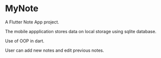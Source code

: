 # MyNote

A Flutter Note App project.

The mobile appplication stores data on local storage using sqlite database.

Use of OOP in dart.

User can add new notes and edit previous notes.
